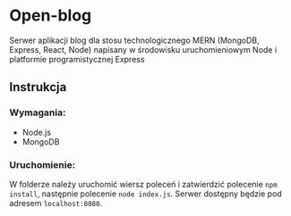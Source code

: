 # Open-blog

Serwer aplikacji blog dla stosu technologicznego MERN (MongoDB, Express, React, Node) napisany w środowisku uruchomieniowym Node i platformie programistycznej Express

## Instrukcja
### Wymagania:
  - Node.js
  - MongoDB
### Uruchomienie:
  W folderze należy uruchomić wiersz poleceń i zatwierdzić polecenie ```npm install```, następnie polecenie ```node index.js```. Serwer dostępny będzie pod adresem ```localhost:8080```.
